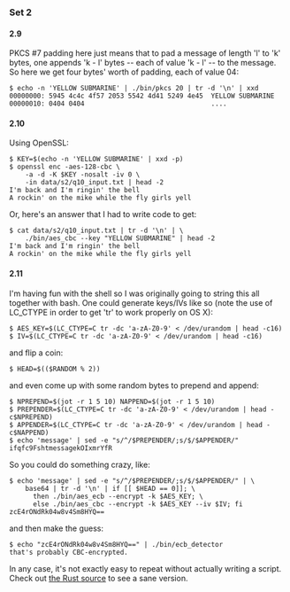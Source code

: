 ### Set 2

#### 2.9

PKCS #7 padding here just means that to pad a message of length 'l' to 'k'
bytes, one appends 'k - l' bytes -- each of value 'k - l' -- to the message.
So here we get four bytes' worth of padding, each of value 04:

    $ echo -n 'YELLOW SUBMARINE' | ./bin/pkcs 20 | tr -d '\n' | xxd
    00000000: 5945 4c4c 4f57 2053 5542 4d41 5249 4e45  YELLOW SUBMARINE
    00000010: 0404 0404                                ....

#### 2.10

Using OpenSSL:

    $ KEY=$(echo -n 'YELLOW SUBMARINE' | xxd -p)
    $ openssl enc -aes-128-cbc \
        -a -d -K $KEY -nosalt -iv 0 \
        -in data/s2/q10_input.txt | head -2
    I'm back and I'm ringin' the bell
    A rockin' on the mike while the fly girls yell

Or, here's an answer that I had to write code to get:

    $ cat data/s2/q10_input.txt | tr -d '\n' | \
        ./bin/aes_cbc --key "YELLOW SUBMARINE" | head -2
    I'm back and I'm ringin' the bell
    A rockin' on the mike while the fly girls yell

#### 2.11

I'm having fun with the shell so I was originally going to string this all
together with bash.  One could generate keys/IVs like so (note the use of
LC_CTYPE in order to get 'tr' to work properly on OS X):

    $ AES_KEY=$(LC_CTYPE=C tr -dc 'a-zA-Z0-9' < /dev/urandom | head -c16)
    $ IV=$(LC_CTYPE=C tr -dc 'a-zA-Z0-9' < /dev/urandom | head -c16)

and flip a coin:

    $ HEAD=$(($RANDOM % 2))

and even come up with some random bytes to prepend and append:

    $ NPREPEND=$(jot -r 1 5 10) NAPPEND=$(jot -r 1 5 10)
    $ PREPENDER=$(LC_CTYPE=C tr -dc 'a-zA-Z0-9' < /dev/urandom | head -c$NPREPEND)
    $ APPENDER=$(LC_CTYPE=C tr -dc 'a-zA-Z0-9' < /dev/urandom | head -c$NAPPEND)
    $ echo 'message' | sed -e "s/^/$PREPENDER/;s/$/$APPENDER/"
    ifqfc9FshtmessagekOIxmrYfR

So you could do something crazy, like:

    $ echo 'message' | sed -e "s/^/$PREPENDER/;s/$/$APPENDER/" | \
        base64 | tr -d '\n' | if [[ $HEAD == 0]]; \
          then ./bin/aes_ecb --encrypt -k $AES_KEY; \
          else ./bin/aes_cbc --encrypt -k $AES_KEY --iv $IV; fi
    zcE4rONdRk04w8v4Sm8HYQ==

and then make the guess:

    $ echo "zcE4rONdRk04w8v4Sm8HYQ==" | ./bin/ecb_detector
    that's probably CBC-encrypted.

In any case, it's not exactly easy to repeat without actually writing a script.
Check out [the Rust source][src] to see a sane version.

[src]: https://github.com/jtobin/cryptopals/blob/master/src/s2c11.rs

